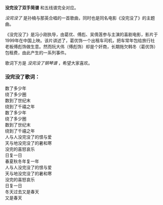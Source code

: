 

**没完没了双手简谱** 和五线谱完全对应。

_没完没了_ 是孙楠与那英合唱的一首歌曲，同时也是同名电影《没完没了》的主题曲。

《没完没了》是冯小刚执导，由葛优、傅彪、吴倩莲参与主演的喜剧电影，影片于1999年在中国上映。该片讲述了，葛优饰一个出租车司机，把车常年包给旅行社老板傅彪饰做生意。然而阮大伟（傅彪饰）却是个奸商，长期拖欠韩冬（葛优饰）包租费，由此产生的一系列事件。

歌词下方是 _没完没了钢琴谱_ ，希望大家喜欢。

### 没完没了歌词：

数了多少年  
绕了多少圈  
数到了世纪末  
绕到了千禧之年  
数了多少年  
绕了多少圈  
数到了世纪末  
绕到了千禧之年  
人与人没完没了的恨与爱  
天与地没完没了的暑和寒  
没完的喜怒哀乐  
日复一日  
春夏秋冬年复一年  
人与人没完没了的恨与爱  
天与地没完没了的暑和寒  
没完的喜怒哀乐  
日复一日  
冬天过去又是春天  
又是春天

